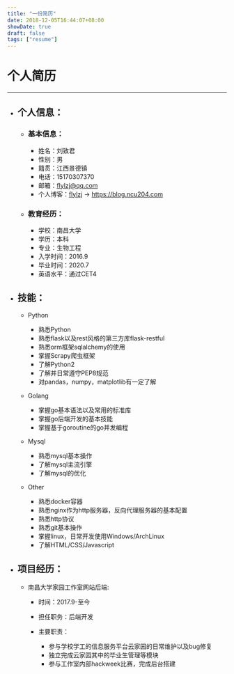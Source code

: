 ```yaml
---
title: "一份简历"
date: 2018-12-05T16:44:07+08:00
showDate: true
draft: false
tags: ["resume"]
---
```


# 个人简历

***

* ## 个人信息：
    * ### 基本信息：

        * 姓名：刘致君
        * 性别：男
        * 籍贯：江西景德镇
        * 电话：15170307370
        * 邮箱：flylzj@qq.com
        * 个人博客：[flylzj](https://blog.ncu204.com) -> https://blog.ncu204.com

    * ### 教育经历：

        * 学校：南昌大学
        * 学历：本科
        * 专业：生物工程
        * 入学时间：2016.9
        * 毕业时间：2020.7
        * 英语水平：通过CET4

* ## 技能：

    * Python
        * 熟悉Python
        * 熟悉flask以及rest风格的第三方库flask-restful
        * 熟悉orm框架sqlalchemy的使用
        * 掌握Scrapy爬虫框架
        * 了解Python2
        * 了解并日常遵守PEP8规范
        * 对pandas，numpy，matplotlib有一定了解

    * Golang

        * 掌握go基本语法以及常用的标准库
        * 掌握go后端开发的基本技能
        * 掌握基于goroutine的go并发编程

    * Mysql

        * 熟悉mysql基本操作
        * 了解mysql主流引擎
        * 了解mysql的优化

    * Other

        * 熟悉docker容器
        * 熟悉nginx作为http服务器，反向代理服务器的基本配置
        * 熟悉http协议
        * 熟悉git基本操作
        * 掌握linux，日常开发使用Windows/ArchLinux
        * 了解HTML/CSS/Javascript

* ## 项目经历：

    * 南昌大学家园工作室网站后端:

        * 时间：2017.9-至今
        * 担任职务：后端开发
        * 主要职责：

            * 参与学校学工的信息服务平台云家园的日常维护以及bug修复
            * 独立完成云家园其中的毕业生管理等模块
            * 参与工作室内部hackweek比赛，完成后台搭建